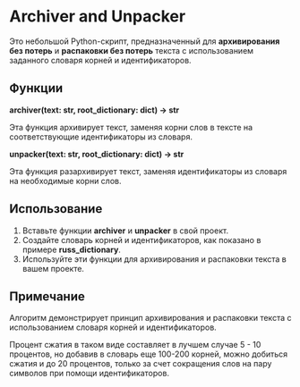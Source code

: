 <h1>Archiver and Unpacker</h1>
<p>Это небольшой Python-скрипт, предназначенный для <strong>архивирования без потерь</strong> и <strong>распаковки без потерь</strong> текста с использованием заданного словаря корней и идентификаторов.</p>

<h2>Функции</h2>
<p><strong>archiver(text: str, root_dictionary: dict) -&gt; str</strong></p>
<p>Эта функция архивирует текст, заменяя корни слов в тексте на соответствующие идентификаторы из словаря.</p>

<p><strong>unpacker(text: str, root_dictionary: dict) -&gt; str</strong></p>
<p>Эта функция разархивирует текст, заменяя идентификаторы из словаря на необходимые корни слов.</p>

<h2>Использование</h2>
<ol>
    <li>Вставьте функции <strong>archiver</strong> и <strong>unpacker</strong> в свой проект.</li>
    <li>Создайте словарь корней и идентификаторов, как показано в примере <strong>russ_dictionary</strong>.</li>
    <li>Используйте эти функции для архивирования и распаковки текста в вашем проекте.</li>
</ol>

<h2>Примечание</h2>
<p>Алгоритм демонстрирует принцип архивирования и распаковки текста с использованием словаря корней и идентификаторов.</p>

<p>Процент сжатия в таком виде составляет в лучшем случае 5 - 10 процентов, но добавив в словарь еще 100-200 корней, можно добиться сжатия и до 20 процентов, только за счет сокращения слов на пару символов при помощи идентификаторов.</p>

</body>
</html>
